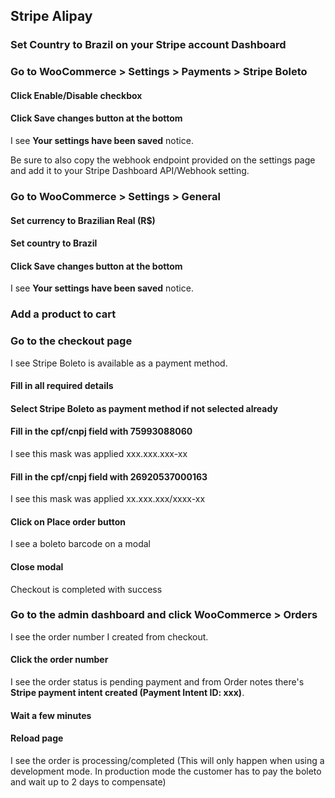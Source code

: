 ## Stripe Alipay

### Set Country to Brazil on your Stripe account Dashboard

### Go to WooCommerce > Settings > Payments > Stripe Boleto

#### Click Enable/Disable checkbox

#### Click Save changes button at the bottom

I see **Your settings have been saved** notice.

Be sure to also copy the webhook endpoint provided on the settings page and add it to your Stripe Dashboard API/Webhook setting.

### Go to WooCommerce > Settings > General

#### Set currency to Brazilian Real (R$)

#### Set country to Brazil

#### Click Save changes button at the bottom

I see **Your settings have been saved** notice.

### Add a product to cart

### Go to the checkout page

I see Stripe Boleto is available as a payment method.

#### Fill in all required details

#### Select Stripe Boleto as payment method if not selected already

#### Fill in the cpf/cnpj field with 75993088060

I see this mask was applied xxx.xxx.xxx-xx

#### Fill in the cpf/cnpj field with 26920537000163

I see this mask was applied xx.xxx.xxx/xxxx-xx

#### Click on **Place order** button

I see a boleto barcode on a modal

#### Close modal

Checkout is completed with success

### Go to the admin dashboard and click WooCommerce > Orders

I see the order number I created from checkout.

#### Click the order number

I see the order status is pending payment and from Order notes there's **Stripe payment intent created (Payment Intent ID: xxx)**.

#### Wait a few minutes

#### Reload page
I see the order is processing/completed (This will only happen when using a development mode. In production mode the customer has to pay the boleto and wait up to 2 days to compensate)
